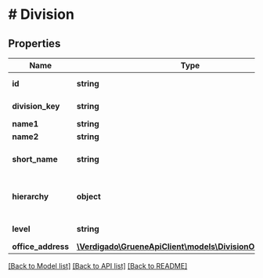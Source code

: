 # # Division

## Properties

Name | Type | Description | Notes
------------ | ------------- | ------------- | -------------
**id** | **string** | The division id |
**division_key** | **string** | The division key |
**name1** | **string** |  |
**name2** | **string** |  |
**short_name** | **string** | Descriptive name of the division. |
**hierarchy** | **object** | The root hierarchy the division belongs to |
**level** | **string** | Level in the hierarchy |
**office_address** | [**\Verdigado\GrueneApiClient\models\DivisionOfficeAddress**](DivisionOfficeAddress.md) |  |

[[Back to Model list]](../../README.md#models) [[Back to API list]](../../README.md#endpoints) [[Back to README]](../../README.md)
